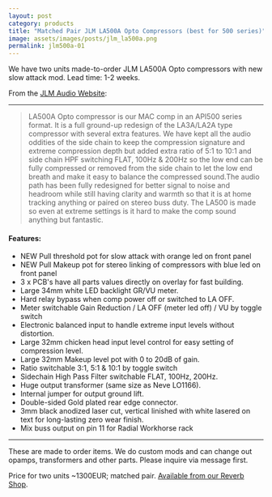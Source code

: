 ```yaml
---
layout: post
category: products
title: "Matched Pair JLM LA500A Opto Compressors (best for 500 series)"
image: assets/images/posts/jlm_la500a.png
permalink: jlm500a-01
---
```


We have two units made-to-order JLM LA500A Opto compressors with new slow attack mod. Lead time: 1-2 weeks.


From the [JLM Audio Website](https://www.jlmaudio.com/shop/la500a-opto-comp.html?display_tax_prices=0):

-----

> LA500A Opto compressor is our MAC comp in an API500 series format. It is a full 
> ground-up redesign of the LA3A/LA2A type compressor with several extra 
> features. We have kept all the audio oddities of the side chain to keep the
> compression signature and extreme compression depth but added extra ratio of 
> 5:1 to 10:1 and side chain HPF switching FLAT, 100Hz & 200Hz so the low end can 
> be fully compressed or removed from the side chain to let the low end breath 
> and make it easy to balance the compressed sound.The audio path has been fully 
> redesigned for better signal to noise and headroom while still having clarity 
> and warmth so that it is at home tracking anything or paired on stereo buss 
> duty. The LA500 is made so even at extreme settings is it hard to make the comp sound anything but fantastic.

#### Features:

- NEW Pull threshold pot for slow attack with orange led on front panel
- NEW Pull Makeup pot for stereo linking of compressors with blue led on front panel
- 3 x PCB's have all parts values directly on overlay for fast building.
- Large 34mm white LED backlight GR/VU meter.
- Hard relay bypass when comp power off or switched to LA OFF.
- Meter switchable Gain Reduction / LA OFF (meter led off) / VU by toggle switch
- Electronic balanced input to handle extreme input levels without distortion.
- Large 32mm chicken head input level control for easy setting of compression level.
- Large 32mm Makeup level pot with 0 to 20dB of gain.
- Ratio switchable 3:1, 5:1 & 10:1 by toggle switch
- Sidechain High Pass Filter switchable FLAT, 100Hz, 200Hz.
- Huge output transformer (same size as Neve LO1166).
- Internal jumper for output ground lift.
- Double-sided Gold plated rear edge connector.
- 3mm black anodized laser cut, vertical linished with white lasered on text for long-lasting zero wear finish.
- Mix buss output on pin 11 for Radial Workhorse rack

-----

These are made to order items. We do custom mods and can change out opamps, transformers and other parts. Please inquire via message first.

Price for two units ~1300EUR; matched pair. [Available from our Reverb Shop](https://reverb.com/item/67179440-2x-jlm-la500a-matched-pair-optos-500-series-vpr-compliant).
